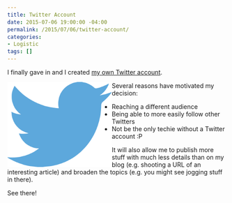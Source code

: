 ```yaml
---
title: Twitter Account
date: 2015-07-06 19:00:00 -04:00
permalink: /2015/07/06/twitter-account/
categories:
- Logistic
tags: []
---
```

I finally gave in and I created <a href="https://twitter.com/vplauzon">my own Twitter account</a>.

<img style="float:left;margin-left:0;display:inline;margin-right:0;" src="/assets/2015/7/twitter-account/twitter-312464_6401.png" alt="" width="240" height="195" align="left" />Several reasons have motivated my decision:
<ul>
	<li>Reaching a different audience</li>
	<li>Being able to more easily follow other Twitters</li>
	<li>Not be the only techie without a Twitter account :P</li>
</ul>
It will also allow me to publish more stuff with much less details than on my blog (e.g. shooting a URL of an interesting article) and broaden the topics (e.g. you might see jogging stuff in there).

See there!